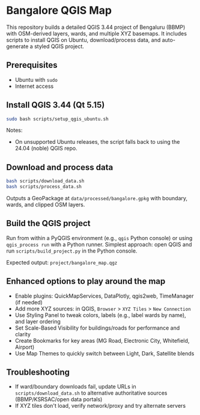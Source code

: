 # Bangalore QGIS Map

This repository builds a detailed QGIS 3.44 project of Bengaluru (BBMP) with OSM-derived layers, wards, and multiple XYZ basemaps. It includes scripts to install QGIS on Ubuntu, download/process data, and auto-generate a styled QGIS project.

## Prerequisites
- Ubuntu with `sudo`
- Internet access

## Install QGIS 3.44 (Qt 5.15)
```bash
sudo bash scripts/setup_qgis_ubuntu.sh
```

Notes:
- On unsupported Ubuntu releases, the script falls back to using the 24.04 (noble) QGIS repo.

## Download and process data
```bash
bash scripts/download_data.sh
bash scripts/process_data.sh
```

Outputs a GeoPackage at `data/processed/bangalore.gpkg` with boundary, wards, and clipped OSM layers.

## Build the QGIS project
Run from within a PyQGIS environment (e.g., `qgis` Python console) or using `qgis_process run` with a Python runner.
Simplest approach: open QGIS and run `scripts/build_project.py` in the Python console.

Expected output: `project/bangalore_map.qgz`

## Enhanced options to play around the map
- Enable plugins: QuickMapServices, DataPlotly, qgis2web, TimeManager (if needed)
- Add more XYZ sources: in QGIS, `Browser` > `XYZ Tiles` > `New Connection`
- Use Styling Panel to tweak colors, labels (e.g., label wards by name), and layer ordering
- Set Scale-Based Visibility for buildings/roads for performance and clarity
- Create Bookmarks for key areas (MG Road, Electronic City, Whitefield, Airport)
- Use Map Themes to quickly switch between Light, Dark, Satellite blends

## Troubleshooting
- If ward/boundary downloads fail, update URLs in `scripts/download_data.sh` to alternative authoritative sources (BBMP/KSRSAC/open data portals)
- If XYZ tiles don't load, verify network/proxy and try alternate servers

